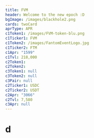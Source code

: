 ```yaml
---
title: FVM
header: Welcome to the new epoch :D
bgImage: /images/blackhole2.png
cards: twoCard
aprType: APR
c1Token1: /images/FVM-token-blu.png
c1Ticker1: FVM
c1Token2: /images/FantomEventLogo.jpg
c1Ticker2: FTM
c1Apr: "1599"
c1Tvl: 218,000
c2Token1:
c2Token2:
c3Token1: null
c3Token2: null
c3Pair: null
c2Ticker1: USDC
c2Ticker2: USDT
c2Apr: "3066"
c2Tvl: 7,580
c3Apr: null
---
```


# d
